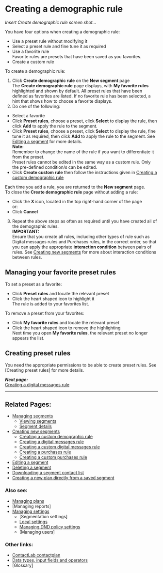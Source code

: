 # Creating a demographic rule

*Insert Create demographic rule screen shot...*  

You have four options when creating a demographic rule:

- Use a preset rule without modifying it  
- Select a preset rule and fine tune it as required  
- Use a favorite rule  
  Favorite rules are presets that have been saved as you favorites.
- Create a custom rule  

To create a demographic rule:  

1. Click **Create demographic rule** on the **New segment** page  
  The **Create demographic rule** page displays, with **My favorite rules** highlighted and shown by default. All preset rules that have been defined as favorites are listed. If no favorite rule has been selected, a hint that shows how to choose a favorite displays.  
2. Do one of the following:  
  - Select a favorite  
  - Click **Preset rules**, choose a preset, click **Select** to display the rule, then click **Add** to apply the rule to the segment.  
  - Click **Preset rules**, choose a preset, click **Select** to display the rule, fine tune it as required, then click **Add** to apply the rule to the segment. See [Editing a segment](EditingSegment) for more details.  
  **Note:**  
  Remember to change the name of the rule if you want to differentiate it from the preset.  
  Preset rules cannot be edited in the same way as a custom rule. Only the pre-defined condition/s can be edited.  
  - Click **Create custom rule** then follow the instructions given in [Creating a custom demographic rule](CreatingCustomDemographicRule)  
  
  Each time you add a rule, you are returned to the **New segment** page.  
  To close the **Create demographic rule** page without adding a rule:  
  - Click the **X** icon, located in the top right-hand corner of the page  
   or:  
  - Click **Cancel**  
  
3. Repeat the above steps as often as required until you have created all of the demographic rules.  
  **IMPORTANT:**  
  Ensure that you create all rules, including other types of rule such as Digital messages rules and Purchases rules, in the correct order, so that you can apply the appropriate **interaction condition** between pairs of rules. See [Creating new segments](CreatingNewSegments) for more about interaction conditions between rules.  

## Managing your favorite preset rules  

To set a preset as a favorite:

- Click **Preset rules** and locate the relevant preset  
- Click the heart shaped icon to highlight it  
  The rule is added to your favorites list.  

To remove a preset from your favorites:  

- Click **My favorite rules** and locate the relevant preset  
- Click the heart shaped icon to remove the highlighting  
  Next time you open **My favorite rules**, the relevant preset no longer appears the list.  

## Creating preset rules  

You need the appropriate permissions to be able to create preset rules. See [Creating preset rules] for more details.  

***Next page:***  
[Creating a digital messages rule](CreatingDigitalMessagesRule)  

----------

## Related Pages:  

- [Managing segments](ManagingSegments)  
  - [Viewing segments](ViewingSegments)  
  - [Segment details](SegmentDetails)  
- [Creating new segments](CreatingNewSegments)  
  - [Creating a custom demographic rule](CreatingCustomDemographicRule)  
  - [Creating a digital messages rule](CreatingDigitalMessagesRule)  
  - [Creating a custom digital messages rule](CreatingCustomDigitalMessagesRule)  
  - [Creating a purchases rule](CreatingPurchasesRule)  
  - [Creating a custom purchases rule](CreatingCustomPurchasesRule)  
- [Editing a segment](EditingSegment)  
- [Deleting a segment](DeletingSegment)  
- [Downloading a segment contact list](DownloadingSegmentContactList)  
- [Creating a new plan directly from a saved segment](CreatingPlanFromSegment)  

### Also see:  

- [Managing plans](ManagingPlans)  
- [Managing reports]  
- [Managing settings](ManagingSettings)  
  - [Segmentation settings]  
  - [Local settings](LocalSettings)  
  - [Managing DND policy settings](ManagingDND)  
  - [Managing users]  

### Other links:  

- [ContactLab contactplan](Home)  
- [Data types, input fields and operators](InputBoxOperators)  
- [Glossary]  
